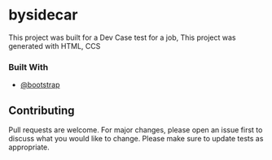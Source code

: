# bysidecar

This project was built for a Dev Case test for a job,
This project was generated with HTML, CCS

### Built With

* [@bootstrap ](https://getbootstrap.com/)  

## Contributing
Pull requests are welcome. For major changes, please open an issue first to discuss what you would like to change.
Please make sure to update tests as appropriate.

